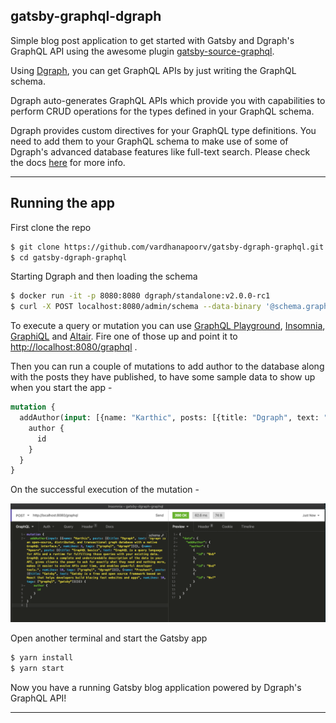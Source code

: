 ## gatsby-graphql-dgraph

Simple blog post application to get started with Gatsby and Dgraph's GraphQL API using the awesome plugin [gatsby-source-graphql](https://github.com/gatsbyjs/gatsby/tree/master/packages/gatsby-source-graphql).

Using [Dgraph](https://graphql.dgraph.io), you can get GraphQL APIs by just writing the GraphQL schema.

Dgraph auto-generates GraphQL APIs which provide you with capabilities to perform CRUD operations for the types defined in your GraphQL schema.

Dgraph provides custom directives for your GraphQL type definitions. You need to add them to your GraphQL schema to make use of some of Dgraph's advanced database features like full-text search.
Please check the docs [here](https://docs.dgraph.io/) for more info.

----

## Running the app 

First clone the repo

```sh
$ git clone https://github.com/vardhanapoorv/gatsby-dgraph-graphql.git
$ cd gatsby-dgraph-graphql
```

Starting Dgraph and then loading the schema

```sh
$ docker run -it -p 8080:8080 dgraph/standalone:v2.0.0-rc1
$ curl -X POST localhost:8080/admin/schema --data-binary '@schema.graphql'
```

To execute a query or mutation you can use [GraphQL Playground](https://github.com/prisma-labs/graphql-playground), [Insomnia](https://insomnia.rest/), [GraphiQL](https://github.com/graphql/graphiql) and [Altair](https://github.com/imolorhe/altair). Fire one of those up and point it to [http://localhost:8080/graphql](http://localhost:8080/graphql) .

Then you can run a couple of mutations to add author to the database along with the posts they have published, to have some sample data to show up when you start the app -

```graphql
mutation {
  addAuthor(input: [{name: "Karthic", posts: [{title: "Dgraph", text: "Dgraph is an open-source, distributed, and transactional graph database with a native GraphQL interface.", numLikes: 3, tags: ["graphql", "dgraph"]}]}, {name: "Apoorv", posts: [{title: "GraphQL basics", text: "GraphQL is a query language for APIs and a runtime for fulfilling those queries with your existing data. GraphQL provides a complete and understandable description of the data in your API, gives clients the power to ask for exactly what they need and nothing more, makes it easier to evolve APIs over time, and enables powerful developer tools.", numLikes: 10, tags: ["graphql", "dgraph"]}]}, {name: "Prashant", posts: [{title: "Gatsby", text: "Gatsby is a free and open source framework based on React that helps developers build blazing fast websites and apps", numLikes: 10, tags: ["graphql", "gatsby"]}]}]) {
    author {
      id
    }
  }
}
```

On the successful execution of the mutation -

![GraphQL](./assets/graphql-dgraph.png)

Open another terminal and start the Gatsby app
```sh
$ yarn install
$ yarn start
```

Now you have a running Gatsby blog application powered by Dgraph's GraphQL API!

---
